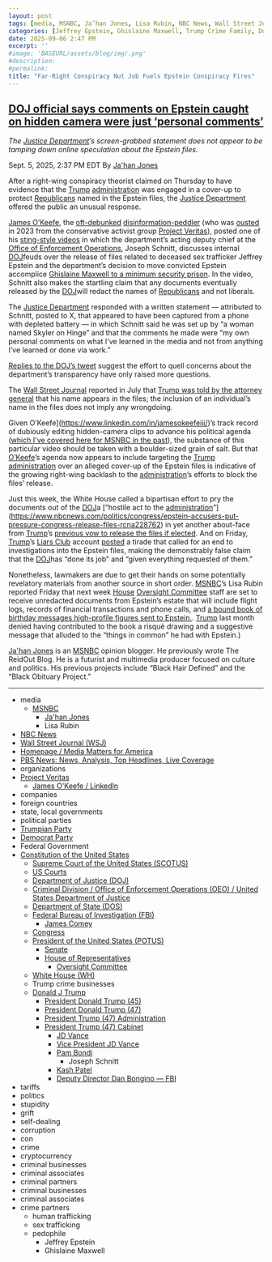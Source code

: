 ```yaml
---
layout: post
tags: [media, MSNBC, Ja’han Jones, Lisa Rubin, NBC News, Wall Street Journal (WSJ), Homepage / Media Matters for America, PBS News – News Analysis Top Headlines Live Coverage, organizations, Project Veritas, James O’Keefe / LinkedIn, companies, foreign countries, state local governments, political parties, Trumpian Party, Democrat Party, Federal Government, Constitution of the United States, Supreme Court of the United States (SCOTUS), US Courts, Department of Justice (DOJ), Criminal Division / Office of Enforcement Operations (OEO) / United States Department of Justice, Department of State (DOS), Federal Bureau of Investigation (FBI), James Comey, Congress, President of the United States (POTUS), Senate, House of Representatives, Oversight Committee, White House (WH), Trump crime businesses, Donald J Trump, President Donald Trump (45), President Donald Trump (47), President Trump (47) Administration, President Trump (47) Cabinet, JD Vance, Vice President JD Vance, Pam Bondi, Joseph Schnitt, Kash Patel, Deputy Director Dan Bongino — FBI, tariffs, politics, stupidity, grift, self-dealing, corruption, con, crime, cryptocurrency, criminal businesses, criminal associates, criminal partners, criminal businesses, criminal associates, crime partners, human trafficking, sex trafficking, pedophile, Jeffrey Epstein, Ghislaine Maxwell]
categories: [Jeffrey Epstein, Ghislaine Maxwell, Trump Crime Family, Donald Trump]
date: 2025-09-06 2:47 PM
excerpt: ''
#image: 'BASEURL/assets/blog/img/.png'
#description:
#permalink:
title: "Far-Right Conspiracy Nut Job Fuels Epstein Conspiracy Fires"
---
```



## [DOJ official says comments on Epstein caught on hidden camera were just ‘personal comments’](https://www.msnbc.com/top-stories/latest/epstein-files-redaction-hidden-camera-doj-rcna229348)

*The [Justice Department](https://www.justice.gov/)’s screen-grabbed statement does not appear to be tamping down online speculation about the Epstein files.*

Sept. 5, 2025, 2:37 PM EDT
By [Ja'han Jones](https://www.msnbc.com/author/jahan-jones-ncpn371241)

After a right-wing conspiracy theorist claimed on Thursday to have evidence that the [Trump](https://www.donaldjtrump.com/) [administration](https://www.whitehouse.gov/administration/) was engaged in a cover-up to protect [Republicans](https://www.gop.com/) named in the Epstein files, the [Justice Department](https://www.justice.gov/) offered the public an unusual response.

[James O’Keefe](https://www.linkedin.com/in/jamesokeefeiii/), the [oft-debunked](https://www.mediamatters.org/james-okeefe/trump-campaign-touted-2020-voter-fraud-report-james-okeefe-its-now-latest-such-claim) [disinformation-peddler](https://www.nytimes.com/2020/09/29/us/politics/project-veritas-ilhan-omar.html) (who was [ousted](https://www.nbcnews.com/news/us-news/project-veritas-founder-james-okeefe-right-wing-organization-rcna71523) in 2023 from the conservative activist group [Project Veritas](https://www.msnbc.com/opinion/msnbc-opinion/project-veritas-james-okeefe-trump-rcna116904)), posted one of his [sting-style videos](https://www.mediamatters.org/james-okeefe/james-okeefe-using-dating-apps-find-targets-undercover-videos-and-recruiting-followers) in which the department’s acting deputy chief at the [Office of Enforcement Operations](https://www.justice.gov/criminal/criminal-oeo), Joseph Schnitt, discusses internal [DOJ](https://www.justice.gov/)feuds over the release of files related to deceased sex trafficker Jeffrey Epstein and the department’s decision to move convicted Epstein accomplice [Ghislaine Maxwell to a minimum security prison](https://www.msnbc.com/deadline-white-house/deadline-legal-blog/ghislaine-maxwell-moved-lower-security-facility-texas-rcna222516). In the video, Schnitt also makes the startling claim that any documents eventually released by the [DOJ](https://www.justice.gov/)will redact the names of [Republicans](https://www.gop.com/) and not liberals.

The [Justice Department](https://www.justice.gov/) responded with a written statement — attributed to Schnitt, posted to X, that appeared to have been captured from a phone with depleted battery — in which Schnitt said he was set up by “a woman named Skyler on Hinge” and that the comments he made were “my own personal comments on what I’ve learned in the media and not from anything I’ve learned or done via work.”

[Replies to the DOJ’s tweet](https://x.com/TheJusticeDept/status/1963635111112446449/quotes) suggest the effort to quell concerns about the department’s transparency have only raised more questions.

The [Wall Street Journal](https://www.wsj.com%) reported in July that [Trump was told by the attorney general](https://www.nbcnews.com/nightly-news/video/wsj-trump-was-told-he-s-named-in-epstein-files-243736645677) that his name appears in the files; the inclusion of an individual’s name in the files does not imply any wrongdoing.

Given O’Keefe](https://www.linkedin.com/in/jamesokeefeiii/)’s track record of dubiously editing hidden-camera clips to advance his political agenda ([which I've covered here for MSNBC in the past](https://www.msnbc.com/the-reidout/reidout-blog/james-okeefe-kari-lake-arizona-migrant-center-rcna133128)), the substance of this particular video should be taken with a boulder-sized grain of salt. But that [O’Keefe](https://www.linkedin.com/in/jamesokeefeiii/)’s agenda now appears to include targeting the [Trump](https://www.donaldjtrump.com/) [administration](https://www.whitehouse.gov/administration/) over an alleged cover-up of the Epstein files is indicative of the growing right-wing backlash to the [administration](https://www.whitehouse.gov/administration/)’s efforts to block the files’ release.

Just this week, the White House called a bipartisan effort to pry the documents out of the [DOJ](https://www.justice.gov/)a [“hostile act to the [administration](https://www.whitehouse.gov/administration/)”](https://www.nbcnews.com/politics/congress/epstein-accusers-put-pressure-congress-release-files-rcna228762) in yet another about-face from [Trump](https://www.donaldjtrump.com/)’s [previous vow to release the files if elected](https://www.pbs.org/newshour/politics/how-trump-spent-years-stoking-dark-theories-and-why-hes-facing-epstein-case-blowback-now). And on Friday, [Trump](https://www.donaldjtrump.com/)’s [Liars Club](https://truthsocial.com/) account [posted](https://bsky.app/profile/ericmgarcia.bsky.social/post/3ly3t4xv6mc2v) a tirade that called for an end to investigations into the Epstein files, making the demonstrably false claim that the [DOJ](https://www.justice.gov/)has “done its job” and “given everything requested of them.”

Nonetheless, lawmakers are due to get their hands on some potentially revelatory materials from another source in short order. [MSNBC](https://www.msnbc.com/)’s Lisa Rubin reported Friday that next week [House](https://www.house.gov/) [Oversight Committee](https://oversight.house.gov/) staff are set to receive unredacted documents from Epstein’s estate that will include flight logs, records of financial transactions and phone calls, and [a bound book of birthday messages high-profile figures sent to Epstein.](https://www.wsj.com/politics/trump-jeffrey-epstein-birthday-letter-we-have-certain-things-in-common-f918d796?gaa_at=eafs&gaa_n=ASWzDAjaexelE78H5HBEcA5GjDqq5vX4MPyiZSgZ7_gQ_-d0bPaXEsWOtYYTgk3snAk%3D&gaa_ts=68bb05fa&gaa_sig=Vtjt4gSG5Ytt0ayFOdt3OypQiVh4XA3zQI7tDwvyFE9nZ9P37wM-cYiQ8mVzZgxLoAJ9XKpO0TotmXKsOOX1eA%3D%3D). [Trump](https://www.donaldjtrump.com/) last month denied having contributed to the book a risqué drawing and a suggestive message that alluded to the “things in common” he had with Epstein.)

[Ja'han Jones](https://www.msnbc.com/author/jahan-jones-ncpn371241) is an [MSNBC](https://www.msnbc.com/) opinion blogger. He previously wrote The ReidOut Blog. He is a futurist and multimedia producer focused on culture and politics. His previous projects include “Black Hair Defined” and the “Black Obituary Project.”

----
- media
    - [MSNBC](https://www.msnbc.com/)
        - [Ja'han Jones](https://www.msnbc.com/author/jahan-jones-ncpn371241)
        - Lisa Rubin
- [NBC News](https://www.nbcnews.com/)
- [Wall Street Journal (WSJ)](https://www.wsj.com/)
- [Homepage / Media Matters for America](https://www.mediamatters.org/)
- [PBS News: News, Analysis, Top Headlines, Live Coverage](https://www.pbs.org/newshour/)
- organizations 
- [Project Veritas](https://www.projectveritas.com/)
    - [James O'Keefe / LinkedIn](https://www.linkedin.com/in/jamesokeefeiii/)
- companies
- foreign countries 
- state, local governments
- political parties 
- [Trumpian Party](https://www.gop.com/)
- [Democrat Party](https://www.democrats.org/)
- Federal Government 
- [Constitution of the United States](https://constitution.congress.gov/)
    - [Supreme Court of the United States (SCOTUS)](https://www.supremecourt.gov/)
    - [US Courts](https://www.uscourts.gov/)
    - [Department of Justice (DOJ)](https://www.justice.gov/)
    - [Criminal Division / Office of Enforcement Operations (OEO) / United States Department of Justice](https://www.justice.gov/criminal/criminal-oeo)
   - [Department of State (DOS)](https://www.state.gov/)
    - [Federal Bureau of Investigation (FBI)](https://www.fbi.gov/)
        - [James Comey](https://www.fbi.gov/history/directors/james-b-comey)
    - [Congress](https://www.congress.gov/)
    - [President of the United States (POTUS)](https://www.whitehouse.gov/)
        - [Senate](https://www.senate.gov/)
        - [House of Representatives](https://www.house.gov/)
            - [Oversight Committee](https://oversight.house.gov/)
    - [White House (WH)](https://www.whitehouse.gov/)
    - Trump crime businesses
    - [Donald J Trump](https://www.donaldjtrump.com/)
         - [President Donald Trump (45)](https://trumpwhitehouse.archives.gov/)
        - [President Donald Trump (47)](https://www.whitehouse.gov/administration/donald-j-trump/)
        - [President Trump (47) Administration](https://www.whitehouse.gov/administration/)
        - [President Trump (47) Cabinet](https://www.whitehouse.gov/administration/the-cabinet/)
            - [JD Vance](https://www.linkedin.com/in/jd-vance-770a9047/)
            - [Vice President JD Vance](https://www.whitehouse.gov/administration/jd-vance/)
            - [Pam Bondi](https://www.justice.gov/ag/staff-profile/meet-attorney-general)
                - Joseph Schnitt
            - [Kash Patel](https://www.fbi.gov/about/leadership-and-structure/director-patel)
            - [Deputy Director Dan Bongino — FBI](https://www.fbi.gov/about/leadership-and-structure/deputy-director-dan-bongino)
- tariffs
- politics
- stupidity
- grift
- self-dealing
- corruption
- con
- crime
- cryptocurrency 
- criminal businesses
- criminal associates
- criminal partners
- criminal businesses
- criminal associates
- crime partners
    - human trafficking 
    - sex trafficking 
    - pedophile 
        - Jeffrey Epstein 
        - Ghislaine Maxwell

